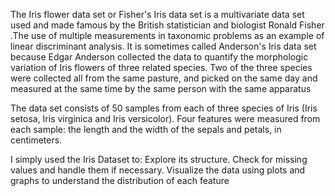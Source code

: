 The Iris flower data set or Fisher's Iris data set is a multivariate data set used and made famous by the British statistician and biologist Ronald Fisher .The use of multiple measurements in taxonomic problems as an example of linear discriminant analysis. It is sometimes called Anderson's Iris data set because Edgar Anderson collected the data to quantify the morphologic variation of Iris flowers of three related species. Two of the three species were collected all from the same pasture, and picked on the same day and measured at the same time by the same person with the same apparatus

The data set consists of 50 samples from each of three species of Iris (Iris setosa, Iris virginica and Iris versicolor). Four features were measured from each sample: the length and the width of the sepals and petals, in centimeters.

I simply used the Iris Dataset to:
Explore its structure.
Check for missing values and handle them if necessary.
Visualize the data using plots and graphs to understand the distribution of each feature

